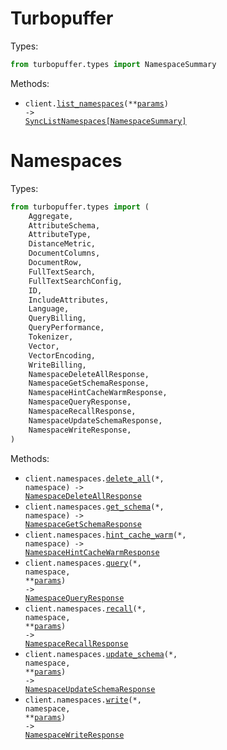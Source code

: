 # Turbopuffer

Types:

```python
from turbopuffer.types import NamespaceSummary
```

Methods:

- <code title="get /v1/namespaces">client.<a href="./src/turbopuffer/_client.py">list_namespaces</a>(\*\*<a href="src/turbopuffer/types/client_list_namespaces_params.py">params</a>) -> <a href="./src/turbopuffer/types/namespace_summary.py">SyncListNamespaces[NamespaceSummary]</a></code>

# Namespaces

Types:

```python
from turbopuffer.types import (
    Aggregate,
    AttributeSchema,
    AttributeType,
    DistanceMetric,
    DocumentColumns,
    DocumentRow,
    FullTextSearch,
    FullTextSearchConfig,
    ID,
    IncludeAttributes,
    Language,
    QueryBilling,
    QueryPerformance,
    Tokenizer,
    Vector,
    VectorEncoding,
    WriteBilling,
    NamespaceDeleteAllResponse,
    NamespaceGetSchemaResponse,
    NamespaceHintCacheWarmResponse,
    NamespaceQueryResponse,
    NamespaceRecallResponse,
    NamespaceUpdateSchemaResponse,
    NamespaceWriteResponse,
)
```

Methods:

- <code title="delete /v2/namespaces/{namespace}">client.namespaces.<a href="./src/turbopuffer/resources/namespaces.py">delete_all</a>(\*, namespace) -> <a href="./src/turbopuffer/types/namespace_delete_all_response.py">NamespaceDeleteAllResponse</a></code>
- <code title="get /v1/namespaces/{namespace}/schema">client.namespaces.<a href="./src/turbopuffer/resources/namespaces.py">get_schema</a>(\*, namespace) -> <a href="./src/turbopuffer/types/namespace_get_schema_response.py">NamespaceGetSchemaResponse</a></code>
- <code title="get /v1/namespaces/{namespace}/hint_cache_warm">client.namespaces.<a href="./src/turbopuffer/resources/namespaces.py">hint_cache_warm</a>(\*, namespace) -> <a href="./src/turbopuffer/types/namespace_hint_cache_warm_response.py">NamespaceHintCacheWarmResponse</a></code>
- <code title="post /v2/namespaces/{namespace}/query">client.namespaces.<a href="./src/turbopuffer/resources/namespaces.py">query</a>(\*, namespace, \*\*<a href="src/turbopuffer/types/namespace_query_params.py">params</a>) -> <a href="./src/turbopuffer/types/namespace_query_response.py">NamespaceQueryResponse</a></code>
- <code title="post /v1/namespaces/{namespace}/_debug/recall">client.namespaces.<a href="./src/turbopuffer/resources/namespaces.py">recall</a>(\*, namespace, \*\*<a href="src/turbopuffer/types/namespace_recall_params.py">params</a>) -> <a href="./src/turbopuffer/types/namespace_recall_response.py">NamespaceRecallResponse</a></code>
- <code title="post /v1/namespaces/{namespace}/schema">client.namespaces.<a href="./src/turbopuffer/resources/namespaces.py">update_schema</a>(\*, namespace, \*\*<a href="src/turbopuffer/types/namespace_update_schema_params.py">params</a>) -> <a href="./src/turbopuffer/types/namespace_update_schema_response.py">NamespaceUpdateSchemaResponse</a></code>
- <code title="post /v2/namespaces/{namespace}">client.namespaces.<a href="./src/turbopuffer/resources/namespaces.py">write</a>(\*, namespace, \*\*<a href="src/turbopuffer/types/namespace_write_params.py">params</a>) -> <a href="./src/turbopuffer/types/namespace_write_response.py">NamespaceWriteResponse</a></code>
